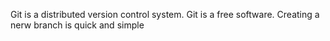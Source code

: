 Git is a distributed version control system.
Git is a free software.
Creating a nerw branch is quick and simple

